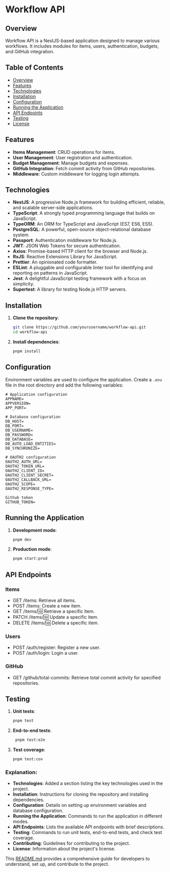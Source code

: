 # Workflow API

## Overview

Workflow API is a NestJS-based application designed to manage various workflows. It includes modules for items, users, authentication, budgets, and GitHub integration.

## Table of Contents

- [Overview](#overview)
- [Features](#features)
- [Technologies](#technologies)
- [Installation](#installation)
- [Configuration](#configuration)
- [Running the Application](#running-the-application)
- [API Endpoints](#api-endpoints)
- [Testing](#testing)
- [License](#license)

## Features

- **Items Management**: CRUD operations for items.
- **User Management**: User registration and authentication.
- **Budget Management**: Manage budgets and expenses.
- **GitHub Integration**: Fetch commit activity from GitHub repositories.
- **Middleware**: Custom middleware for logging login attempts.

## Technologies

- **NestJS**: A progressive Node.js framework for building efficient, reliable, and scalable server-side applications.
- **TypeScript**: A strongly typed programming language that builds on JavaScript.
- **TypeORM**: An ORM for TypeScript and JavaScript (ES7, ES6, ES5).
- **PostgreSQL**: A powerful, open-source object-relational database system.
- **Passport**: Authentication middleware for Node.js.
- **JWT**: JSON Web Tokens for secure authentication.
- **Axios**: Promise-based HTTP client for the browser and Node.js.
- **RxJS**: Reactive Extensions Library for JavaScript.
- **Prettier**: An opinionated code formatter.
- **ESLint**: A pluggable and configurable linter tool for identifying and reporting on patterns in JavaScript.
- **Jest**: A delightful JavaScript testing framework with a focus on simplicity.
- **Supertest**: A library for testing Node.js HTTP servers.

## Installation

1. **Clone the repository**:
   ```bash
   git clone https://github.com/yourusername/workflow-api.git
   cd workflow-api
   ```
2. **Install dependencies**:
   ```bash
   pnpm install
   ```

## Configuration

Environment variables are used to configure the application. Create a `.env` file in the root directory and add the following variables:

```env
# Application configuration
APPNAME=
APPVERSION=
APP_PORT=

# Database configuration
DB_HOST=
DB_PORT=
DB_USERNAME=
DB_PASSWORD=
DB_DATABASE=
DB_AUTO_LOAD_ENTITIES=
DB_SYNCHRONIZE=

# OAUTH2 configuration
OAUTH2_AUTH_URL=
OAUTH2_TOKEN_URL=
OAUTH2_CLIENT_ID=
OAUTH2_CLIENT_SECRET=
OAUTH2_CALLBACK_URL=
OAUTH2_SCOPE=
OAUTH2_RESPONSE_TYPE=

Github token
GITHUB_TOKEN=
```

## Running the Application

1. **Development mode**:
   ```bash
   pnpm dev
   ```
2. **Production mode**:
   ```bash
   pnpm start:prod
   ```

## API Endpoints

### Items

- GET /items: Retrieve all items.
- POST /items: Create a new item.
- GET /items/:id: Retrieve a specific item.
- PATCH /items/:id: Update a specific item.
- DELETE /items/:id: Delete a specific item.

### Users

- POST /auth/register: Register a new user.
- POST /auth/login: Login a user.

### GitHub

- GET /github/total-commits: Retrieve total commit activity for specified repositories.

## Testing

1. **Unit tests**:
   ```bash
   pnpm test
   ```
2. **End-to-end tests**:
   ```bash
    pnpm test:e2e
   ```
3. **Test coverage**:
   ```bash
   pnpm test:cov
   ```

### Explanation:

- **Technologies**: Added a section listing the key technologies used in the project.
- **Installation**: Instructions for cloning the repository and installing dependencies.
- **Configuration**: Details on setting up environment variables and database configuration.
- **Running the Application**: Commands to run the application in different modes.
- **API Endpoints**: Lists the available API endpoints with brief descriptions.
- **Testing**: Commands to run unit tests, end-to-end tests, and check test coverage.
- **Contributing**: Guidelines for contributing to the project.
- **License**: Information about the project's license.

This [README.md](http://_vscodecontentref_/#%7B%22uri%22%3A%7B%22%24mid%22%3A1%2C%22fsPath%22%3A%22%2FUsers%2Fkiratipatsawangsisombat%2FDesktop%2Fdevpool%2Fworkflow-api%2FREADME.md%22%2C%22path%22%3A%22%2FUsers%2Fkiratipatsawangsisombat%2FDesktop%2Fdevpool%2Fworkflow-api%2FREADME.md%22%2C%22scheme%22%3A%22file%22%7D%7D) provides a comprehensive guide for developers to understand, set up, and contribute to the project.

